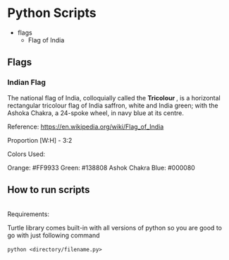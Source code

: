 # Python Scripts

- flags
    - Flag of India

## Flags

### Indian Flag
The national flag of India, colloquially called the <b>Tricolour
</b>, is a horizontal rectangular tricolour flag of India saffron, white and India green; with the Ashoka Chakra, a 24-spoke wheel, in navy blue at its centre.

Reference: https://en.wikipedia.org/wiki/Flag_of_India

Proportion [W:H] - 3:2

Colors Used:

Orange: #FF9933
Green: #138808
Ashok Chakra Blue: #000080

## How to run scripts
<br/>
Requirements:

Turtle library comes built-in with all versions of python so you are good to go with just following command
<br/><br/>
`python <directory/filename.py>`

